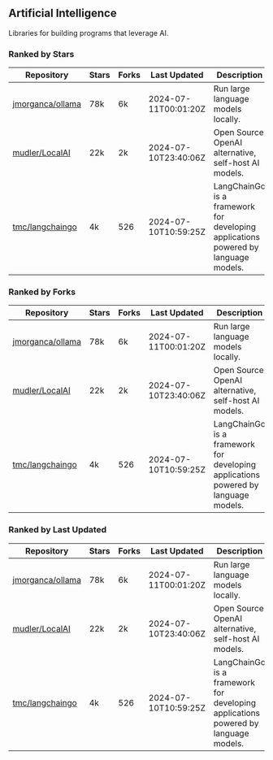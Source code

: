 ## Artificial Intelligence

Libraries for building programs that leverage AI.

### Ranked by Stars

| Repository | Stars | Forks | Last Updated | Description | 
|------------|-------|-------|--------------|-------------|
| [jmorganca/ollama](https://github.com/jmorganca/ollama) | 78k | 6k | 2024-07-11T00:01:20Z |  Run large language models locally. |
| [mudler/LocalAI](https://github.com/mudler/LocalAI) | 22k | 2k | 2024-07-10T23:40:06Z |  Open Source OpenAI alternative, self-host AI models. |
| [tmc/langchaingo](https://github.com/tmc/langchaingo) | 4k | 526 | 2024-07-10T10:59:25Z |  LangChainGo is a framework for developing applications powered by language models. |

### Ranked by Forks

| Repository | Stars | Forks | Last Updated | Description | 
|------------|-------|-------|--------------|-------------|
| [jmorganca/ollama](https://github.com/jmorganca/ollama) | 78k | 6k | 2024-07-11T00:01:20Z |  Run large language models locally. |
| [mudler/LocalAI](https://github.com/mudler/LocalAI) | 22k | 2k | 2024-07-10T23:40:06Z |  Open Source OpenAI alternative, self-host AI models. |
| [tmc/langchaingo](https://github.com/tmc/langchaingo) | 4k | 526 | 2024-07-10T10:59:25Z |  LangChainGo is a framework for developing applications powered by language models. |

### Ranked by Last Updated

| Repository | Stars | Forks | Last Updated | Description | 
|------------|-------|-------|--------------|-------------|
| [jmorganca/ollama](https://github.com/jmorganca/ollama) | 78k | 6k | 2024-07-11T00:01:20Z |  Run large language models locally. |
| [mudler/LocalAI](https://github.com/mudler/LocalAI) | 22k | 2k | 2024-07-10T23:40:06Z |  Open Source OpenAI alternative, self-host AI models. |
| [tmc/langchaingo](https://github.com/tmc/langchaingo) | 4k | 526 | 2024-07-10T10:59:25Z |  LangChainGo is a framework for developing applications powered by language models. |

